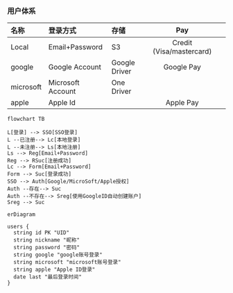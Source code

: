 ### 用户体系


| 名称 |  登录方式 | 存储 | Pay |  |
| :---  | :---  | :--  | :--: | :--: |
| Local | Email+Password | S3 | Credit (Visa/mastercard) | |
| google | Google Account | Google Driver | Google Pay | |
| microsoft | Microsoft Account | One Driver | | |
| apple | Apple Id |  | Apple Pay |  |


```mermaid
flowchart TB

L[登录] --> SSO[SSO登录]
L --已注册--> Lc[本地登录]
L --未注册--> Ls[本地注册]
Ls --> Reg[Email+Password]
Reg --> RSuc[注册成功]
Lc --> Form[Email+Password]
Form --> Suc[登录成功]
SSO --> Auth[Google/MicroSoft/Apple授权]
Auth --存在--> Suc
Auth --不存在--> Sreg[使用GoogleID自动创建账户]
Sreg --> Suc
```

```mermaid
erDiagram

users {
  string id PK "UID"
  string nickname "昵称"
  string password "密码"
  string google "google账号登录"
  string microsoft "microsoft账号登录"
  string apple "Apple ID登录"
  date last "最后登录时间"
}

```